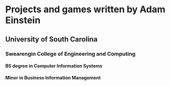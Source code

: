# Projects and games written by Adam Einstein

## University of South Carolina 
### Swearengin College of Engineering and Computing

#### BS degree in Computer Information Systems
#### Minor in Business Information Management	
